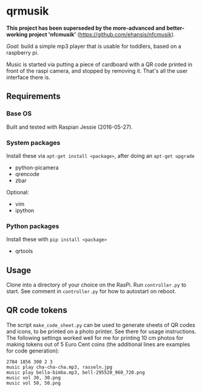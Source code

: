 # qrmusik

**This project has been superseded by the more-advanced and better-working project 'nfcmusik'** (https://github.com/ehansis/nfcmusik).


*Goal:* build a simple mp3 player that is usable for toddlers, based on a raspberry pi.

Music is started via putting a piece of cardboard with a QR code printed in front
of the raspi camera, and stopped by removing it. That's all the user interface there is.


## Requirements

### Base OS

Built and tested with Raspian Jessie (2016-05-27).

### System packages

Install these via `apt-get install <package>`, after doing an `apt-get upgrade`
* python-picamera
* qrencode
* zbar

Optional:
* vim
* ipython

### Python packages

Install these with `pip install <package>`
* qrtools


## Usage

Clone into a directory of your choice on the RasPi. Run `controller.py` to start. 
See comment in `controller.py` for how to autostart on reboot.


## QR code tokens

The script `make_code_sheet.py` can be used to generate sheets of QR codes and icons,
to be printed on a photo printer. See there for usage instructions. The following
settings worked well for me for printing 10 cm photos for making tokens out
of 5 Euro Cent coins (the additional lines are examples for code generation):
```
2784 1856 300 2 3
music play cha-cha-cha.mp3, rasseln.jpg
music play bella-bimba.mp3, bell-295520_960_720.png
music vol 30, 30.png
music vol 50, 50.png
```


